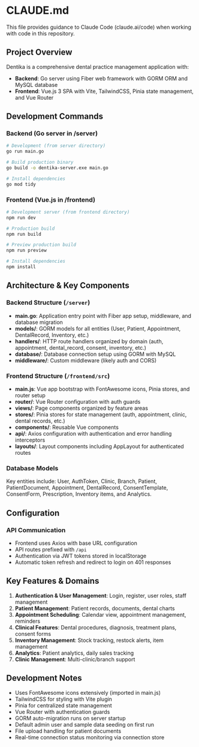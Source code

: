 # CLAUDE.md

This file provides guidance to Claude Code (claude.ai/code) when working with code in this repository.

## Project Overview

Dentika is a comprehensive dental practice management application with:
- **Backend**: Go server using Fiber web framework with GORM ORM and MySQL database
- **Frontend**: Vue.js 3 SPA with Vite, TailwindCSS, Pinia state management, and Vue Router

## Development Commands

### Backend (Go server in /server)
```bash
# Development (from server directory)
go run main.go

# Build production binary
go build -o dentika-server.exe main.go

# Install dependencies
go mod tidy
```

### Frontend (Vue.js in /frontend)
```bash
# Development server (from frontend directory)
npm run dev

# Production build
npm run build

# Preview production build
npm run preview

# Install dependencies
npm install
```

## Architecture & Key Components

### Backend Structure (`/server`)
- **main.go**: Application entry point with Fiber app setup, middleware, and database migration
- **models/**: GORM models for all entities (User, Patient, Appointment, DentalRecord, Inventory, etc.)
- **handlers/**: HTTP route handlers organized by domain (auth, appointment, dental_record, consent, inventory, etc.)
- **database/**: Database connection setup using GORM with MySQL
- **middleware/**: Custom middleware (likely auth and CORS)

### Frontend Structure (`/frontend/src`)
- **main.js**: Vue app bootstrap with FontAwesome icons, Pinia stores, and router setup
- **router/**: Vue Router configuration with auth guards
- **views/**: Page components organized by feature areas
- **stores/**: Pinia stores for state management (auth, appointment, clinic, dental records, etc.)
- **components/**: Reusable Vue components
- **api/**: Axios configuration with authentication and error handling interceptors
- **layouts/**: Layout components including AppLayout for authenticated routes

### Database Models
Key entities include: User, AuthToken, Clinic, Branch, Patient, PatientDocument, Appointment, DentalRecord, ConsentTemplate, ConsentForm, Prescription, Inventory items, and Analytics.

## Configuration

### API Communication
- Frontend uses Axios with base URL configuration
- API routes prefixed with `/api`
- Authentication via JWT tokens stored in localStorage
- Automatic token refresh and redirect to login on 401 responses

## Key Features & Domains

1. **Authentication & User Management**: Login, register, user roles, staff management
2. **Patient Management**: Patient records, documents, dental charts
3. **Appointment Scheduling**: Calendar view, appointment management, reminders
4. **Clinical Features**: Dental procedures, diagnosis, treatment plans, consent forms
5. **Inventory Management**: Stock tracking, restock alerts, item management
6. **Analytics**: Patient analytics, daily sales tracking
7. **Clinic Management**: Multi-clinic/branch support

## Development Notes

- Uses FontAwesome icons extensively (imported in main.js)
- TailwindCSS for styling with Vite plugin
- Pinia for centralized state management
- Vue Router with authentication guards
- GORM auto-migration runs on server startup
- Default admin user and sample data seeding on first run
- File upload handling for patient documents
- Real-time connection status monitoring via connection store